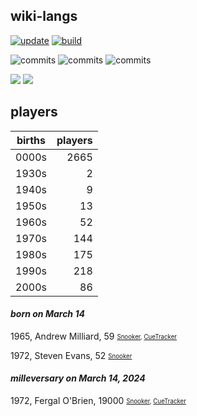 ## wiki-langs
[![update](https://github.com/dreamerminsk/wiki-langs/actions/workflows/update-tables.yml/badge.svg)](https://github.com/dreamerminsk/wiki-langs/actions/workflows/update-tables.yml)
[![build](https://github.com/dreamerminsk/wiki-langs/actions/workflows/build.yml/badge.svg)](https://github.com/dreamerminsk/wiki-langs/actions/workflows/build.yml)

![commits](https://img.shields.io/github/commit-activity/y/dreamerminsk/wiki-langs)
![commits](https://img.shields.io/github/commit-activity/m/dreamerminsk/wiki-langs)
![commits](https://img.shields.io/github/commit-activity/w/dreamerminsk/wiki-langs)

![](https://img.shields.io/github/languages/code-size/dreamerminsk/wiki-langs)
![](https://img.shields.io/github/repo-size/dreamerminsk/wiki-langs)

## players
| births | players |
| :----: | ------: |
| 0000s | 2665 |
| 1930s | 2 |
| 1940s | 9 |
| 1950s | 13 |
| 1960s | 52 |
| 1970s | 144 |
| 1980s | 175 |
| 1990s | 218 |
| 2000s | 86 |

#### ***born on March 14***
1965, Andrew Milliard, 59 <sub><sup>[Snooker](http://www.snooker.org/res/index.asp?player=424), [CueTracker](http://cuetracker.net/Players/andrew-milliard/)</sup></sub>

1972, Steven Evans, 52 <sub><sup>[Snooker](http://www.snooker.org/res/index.asp?player=2361)</sup></sub>


#### ***milleversary on March 14, 2024***
1972, Fergal O'Brien, 19000 <sub><sup>[Snooker](http://www.snooker.org/res/index.asp?player=63), [CueTracker](http://cuetracker.net/Players/fergal-obrien/)</sup></sub>



